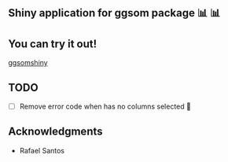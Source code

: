 ## Shiny application for ggsom package :bar_chart: :bar_chart:

## You can try it out!
[ggsomshiny](https://oldlipe.shinyapps.io/ggsomshiny/)

## TODO
- [ ] Remove error code when has no columns selected :hammer:

## Acknowledgments
- Rafael Santos